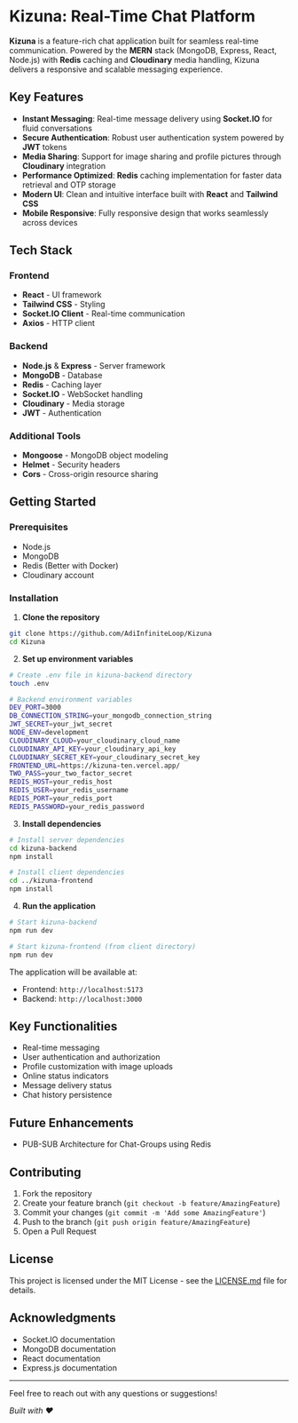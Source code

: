 # **Kizuna: Real-Time Chat Platform**

**Kizuna** is a feature-rich chat application built for seamless real-time communication. Powered by the **MERN** stack (MongoDB, Express, React, Node.js) with **Redis** caching and **Cloudinary** media handling, Kizuna delivers a responsive and scalable messaging experience.

## **Key Features**

- **Instant Messaging**: Real-time message delivery using **Socket.IO** for fluid conversations
- **Secure Authentication**: Robust user authentication system powered by **JWT** tokens
- **Media Sharing**: Support for image sharing and profile pictures through **Cloudinary** integration
- **Performance Optimized**: **Redis** caching implementation for faster data retrieval and OTP storage
- **Modern UI**: Clean and intuitive interface built with **React** and **Tailwind CSS**
- **Mobile Responsive**: Fully responsive design that works seamlessly across devices

## **Tech Stack**

### Frontend
- **React** - UI framework
- **Tailwind CSS** - Styling
- **Socket.IO Client** - Real-time communication
- **Axios** - HTTP client

### Backend
- **Node.js** & **Express** - Server framework
- **MongoDB** - Database
- **Redis** - Caching layer
- **Socket.IO** - WebSocket handling
- **Cloudinary** - Media storage
- **JWT** - Authentication

### Additional Tools
- **Mongoose** - MongoDB object modeling
- **Helmet** - Security headers
- **Cors** - Cross-origin resource sharing

## **Getting Started**

### Prerequisites
- Node.js
- MongoDB
- Redis (Better with Docker)
- Cloudinary account

### Installation

1. **Clone the repository**
```bash
git clone https://github.com/AdiInfiniteLoop/Kizuna
cd Kizuna
```

2. **Set up environment variables**
```bash
# Create .env file in kizuna-backend directory
touch .env

# Backend environment variables
DEV_PORT=3000
DB_CONNECTION_STRING=your_mongodb_connection_string
JWT_SECRET=your_jwt_secret
NODE_ENV=development
CLOUDINARY_CLOUD=your_cloudinary_cloud_name
CLOUDINARY_API_KEY=your_cloudinary_api_key
CLOUDINARY_SECRET_KEY=your_cloudinary_secret_key
FRONTEND_URL=https://kizuna-ten.vercel.app/
TWO_PASS=your_two_factor_secret
REDIS_HOST=your_redis_host
REDIS_USER=your_redis_username
REDIS_PORT=your_redis_port
REDIS_PASSWORD=your_redis_password
```

3. **Install dependencies**
```bash
# Install server dependencies
cd kizuna-backend
npm install

# Install client dependencies
cd ../kizuna-frontend
npm install
```

4. **Run the application**
```bash
# Start kizuna-backend 
npm run dev

# Start kizuna-frontend (from client directory)
npm run dev
```

The application will be available at:
- Frontend: `http://localhost:5173`
- Backend: `http://localhost:3000`

## **Key Functionalities**

- Real-time messaging
- User authentication and authorization
- Profile customization with image uploads
- Online status indicators
- Message delivery status
- Chat history persistence

## **Future Enhancements**

- PUB-SUB Architecture for Chat-Groups using Redis

## **Contributing**

1. Fork the repository
2. Create your feature branch (`git checkout -b feature/AmazingFeature`)
3. Commit your changes (`git commit -m 'Add some AmazingFeature'`)
4. Push to the branch (`git push origin feature/AmazingFeature`)
5. Open a Pull Request

## **License**

This project is licensed under the MIT License - see the [LICENSE.md](LICENSE.md) file for details.

## **Acknowledgments**

- Socket.IO documentation
- MongoDB documentation
- React documentation
- Express.js documentation

---

Feel free to reach out with any questions or suggestions!

*Built with ❤️*
